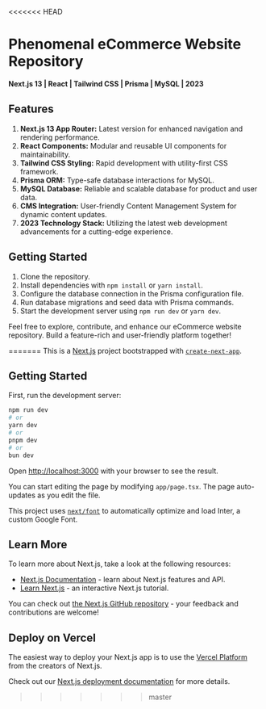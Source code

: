 <<<<<<< HEAD
# Phenomenal eCommerce Website Repository

**Next.js 13 | React | Tailwind CSS | Prisma | MySQL | 2023**

## Features

1. **Next.js 13 App Router:** Latest version for enhanced navigation and rendering performance.
2. **React Components:** Modular and reusable UI components for maintainability.
3. **Tailwind CSS Styling:** Rapid development with utility-first CSS framework.
4. **Prisma ORM:** Type-safe database interactions for MySQL.
5. **MySQL Database:** Reliable and scalable database for product and user data.
6. **CMS Integration:** User-friendly Content Management System for dynamic content updates.
7. **2023 Technology Stack:** Utilizing the latest web development advancements for a cutting-edge experience.

## Getting Started

1. Clone the repository.
2. Install dependencies with `npm install` or `yarn install`.
3. Configure the database connection in the Prisma configuration file.
4. Run database migrations and seed data with Prisma commands.
5. Start the development server using `npm run dev` or `yarn dev`.

Feel free to explore, contribute, and enhance our eCommerce website repository. Build a feature-rich and user-friendly platform together!

=======
This is a [Next.js](https://nextjs.org/) project bootstrapped with [`create-next-app`](https://github.com/vercel/next.js/tree/canary/packages/create-next-app).

## Getting Started

First, run the development server:

```bash
npm run dev
# or
yarn dev
# or
pnpm dev
# or
bun dev
```

Open [http://localhost:3000](http://localhost:3000) with your browser to see the result.

You can start editing the page by modifying `app/page.tsx`. The page auto-updates as you edit the file.

This project uses [`next/font`](https://nextjs.org/docs/basic-features/font-optimization) to automatically optimize and load Inter, a custom Google Font.

## Learn More

To learn more about Next.js, take a look at the following resources:

- [Next.js Documentation](https://nextjs.org/docs) - learn about Next.js features and API.
- [Learn Next.js](https://nextjs.org/learn) - an interactive Next.js tutorial.

You can check out [the Next.js GitHub repository](https://github.com/vercel/next.js/) - your feedback and contributions are welcome!

## Deploy on Vercel

The easiest way to deploy your Next.js app is to use the [Vercel Platform](https://vercel.com/new?utm_medium=default-template&filter=next.js&utm_source=create-next-app&utm_campaign=create-next-app-readme) from the creators of Next.js.

Check out our [Next.js deployment documentation](https://nextjs.org/docs/deployment) for more details.
>>>>>>> master
